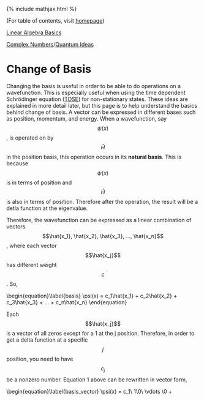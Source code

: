 {% include mathjax.html %}

(For table of contents, visit [homepage](/README.md))

[Linear Algebra Basics](Linear_Algebra.md)

[Complex Numbers](Complex_Numbers.md)/[Quantum Ideas](Quantum_ideas.md)

# Change of Basis

Changing the basis is useful in order to be able to do operations on a wavefunction. This is especially useful when using the time dependent Schrödinger equation ([TDSE](TDSE.md)) for non-stationary states. These ideas are explained in more detail later, but this page is to help understand the basics behind change of basis. A vector can be expressed in different bases such as position, momentum, and energy. When a wavefunction, say $$\psi(x)$$, is operated on by $$\hat{H}$$ in the position basis, this operation occurs in its **natural basis**. This is because $$\psi(x)$$ is in terms of position and $$\hat{H}$$ is also in terms of position. Therefore after the operation, the result will be a detla function at the eigenvalue. 

Therefore, the wavefunction can be expressed as a linear combination of vectors $$\hat{x_1}, \hat{x_2}, \hat{x_3}, ..., \hat{x_n}$$, where each vector $$\hat{x_j}$$ has different weight $$c$$. So, 

  \begin{equation}\label{basis}
    \psi(x) = c_1\hat{x_1} + c_2\hat{x_2} + c_3\hat{x_3} + ... + c_n\hat{x_n}
\end{equation}

Each $$\hat{x_j}$$ is a vector of all zeros except for a 1 at the j position. Therefore, in order to get a delta function at a specific $$j$$ position, you need to have $$c_j$$ be a nonzero number. Equation 1 above can be rewritten in vector form,

  \begin{equation}\label{basis_vector}
    \psi(x) = c_1\ 1\\0\\ \vdots \\0 +
